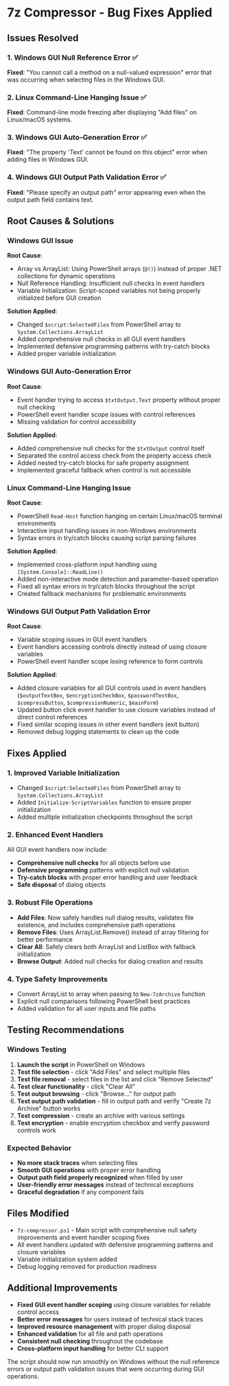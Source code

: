 # 7z Compressor - Bug Fixes Applied

## Issues Resolved

### 1. Windows GUI Null Reference Error ✅
**Fixed**: "You cannot call a method on a null-valued expression" error that was occurring when selecting files in the Windows GUI.

### 2. Linux Command-Line Hanging Issue ✅
**Fixed**: Command-line mode freezing after displaying "Add files" on Linux/macOS systems.

### 3. Windows GUI Auto-Generation Error ✅
**Fixed**: "The property 'Text' cannot be found on this object" error when adding files in Windows GUI.

### 4. Windows GUI Output Path Validation Error ✅
**Fixed**: "Please specify an output path" error appearing even when the output path field contains text.

## Root Causes & Solutions

### Windows GUI Issue
**Root Cause**: 
- Array vs ArrayList: Using PowerShell arrays (`@()`) instead of proper .NET collections for dynamic operations
- Null Reference Handling: Insufficient null checks in event handlers
- Variable Initialization: Script-scoped variables not being properly initialized before GUI creation

**Solution Applied**:
- Changed `$script:SelectedFiles` from PowerShell array to `System.Collections.ArrayList`
- Added comprehensive null checks in all GUI event handlers
- Implemented defensive programming patterns with try-catch blocks
- Added proper variable initialization

### Windows GUI Auto-Generation Error
**Root Cause**:
- Event handler trying to access `$txtOutput.Text` property without proper null checking
- PowerShell event handler scope issues with control references
- Missing validation for control accessibility

**Solution Applied**:
- Added comprehensive null checks for the `$txtOutput` control itself
- Separated the control access check from the property access check
- Added nested try-catch blocks for safe property assignment
- Implemented graceful fallback when control is not accessible

### Linux Command-Line Hanging Issue
**Root Cause**:
- PowerShell `Read-Host` function hanging on certain Linux/macOS terminal environments
- Interactive input handling issues in non-Windows environments
- Syntax errors in try/catch blocks causing script parsing failures

**Solution Applied**:
- Implemented cross-platform input handling using `[System.Console]::ReadLine()`
- Added non-interactive mode detection and parameter-based operation
- Fixed all syntax errors in try/catch blocks throughout the script
- Created fallback mechanisms for problematic environments

### Windows GUI Output Path Validation Error
**Root Cause**:
- Variable scoping issues in GUI event handlers
- Event handlers accessing controls directly instead of using closure variables
- PowerShell event handler scope losing reference to form controls

**Solution Applied**:
- Added closure variables for all GUI controls used in event handlers (`$outputTextBox`, `$encryptionCheckBox`, `$passwordTextBox`, `$compressButton`, `$compressionNumeric`, `$mainForm`)
- Updated button click event handler to use closure variables instead of direct control references
- Fixed similar scoping issues in other event handlers (exit button)
- Removed debug logging statements to clean up the code

## Fixes Applied

### 1. **Improved Variable Initialization**
- Changed `$script:SelectedFiles` from PowerShell array to `System.Collections.ArrayList`
- Added `Initialize-ScriptVariables` function to ensure proper initialization
- Added multiple initialization checkpoints throughout the script

### 2. **Enhanced Event Handlers**
All GUI event handlers now include:
- **Comprehensive null checks** for all objects before use
- **Defensive programming** patterns with explicit null validation
- **Try-catch blocks** with proper error handling and user feedback
- **Safe disposal** of dialog objects

### 3. **Robust File Operations**
- **Add Files**: Now safely handles null dialog results, validates file existence, and includes comprehensive path operations
- **Remove Files**: Uses ArrayList.Remove() instead of array filtering for better performance
- **Clear All**: Safely clears both ArrayList and ListBox with fallback initialization
- **Browse Output**: Added null checks for dialog creation and results

### 4. **Type Safety Improvements**
- Convert ArrayList to array when passing to `New-7zArchive` function
- Explicit null comparisons following PowerShell best practices
- Added validation for all user inputs and file paths

## Testing Recommendations

### Windows Testing
1. **Launch the script** in PowerShell on Windows
2. **Test file selection** - click "Add Files" and select multiple files
3. **Test file removal** - select files in the list and click "Remove Selected"
4. **Test clear functionality** - click "Clear All"
5. **Test output browsing** - click "Browse..." for output path
6. **Test output path validation** - fill in output path and verify "Create 7z Archive" button works
7. **Test compression** - create an archive with various settings
8. **Test encryption** - enable encryption checkbox and verify password controls work

### Expected Behavior
- **No more stack traces** when selecting files
- **Smooth GUI operations** with proper error handling
- **Output path field properly recognized** when filled by user
- **User-friendly error messages** instead of technical exceptions
- **Graceful degradation** if any component fails

## Files Modified
- `7z-compressor.ps1` - Main script with comprehensive null safety improvements and event handler scoping fixes
- All event handlers updated with defensive programming patterns and closure variables
- Variable initialization system added
- Debug logging removed for production readiness

## Additional Improvements
- **Fixed GUI event handler scoping** using closure variables for reliable control access
- **Better error messages** for users instead of technical stack traces
- **Improved resource management** with proper dialog disposal
- **Enhanced validation** for all file and path operations
- **Consistent null checking** throughout the codebase
- **Cross-platform input handling** for better CLI support

The script should now run smoothly on Windows without the null reference errors or output path validation issues that were occurring during GUI operations.
